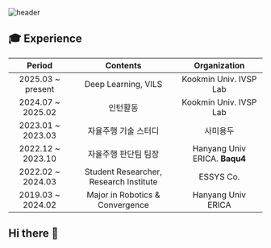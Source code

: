 <div>
  
  <!--Header-->
  ![header](https://capsule-render.vercel.app/api?type=venom&height=300&color=gradient&text=Fake%20it%20till%20you%20make%20it&stroke=BC8DFF&fontColor=000000&fontSize=45&strokeWidth=0&desc=Jaehyeok's%20Github&descAlign=68&descSize=20)
  
</div>

## 🎓 Experience

|Period|Contents|Organization|
|:--:|:-------------:|:-----:|
|2025.03 ~ present| Deep Learning, VILS |Kookmin Univ. IVSP Lab |
|2024.07 ~ 2025.02| 인턴활동 |Kookmin Univ. IVSP Lab |
|2023.01 ~ 2023.03|   자율주행 기술 스터디   |  사미용두  |
|2022.12 ~ 2023.10|자율주행 판단팀 팀장|Hanyang Univ ERICA. **Baqu4** 
|2022.02 ~ 2024.03|   Student Researcher, Research Institute   |  ESSYS Co.  |
|2019.03 ~ 2024.02|Major in Robotics & Convergence|Hanyang Univ ERICA|

## Hi there 👋

<!--
**Jaehyuuuuuga/Jaehyuuuuuga** is a ✨ _special_ ✨ repository because its `README.md` (this file) appears on your GitHub profile.

Here are some ideas to get you started:

- 🔭 I’m currently working on ...
- 🌱 I’m currently learning ...
- 👯 I’m looking to collaborate on ...
- 🤔 I’m looking for help with ...
- 💬 Ask me about ...
- 📫 How to reach me: ...
- 😄 Pronouns: ...
- ⚡ Fun fact: ...
-->
